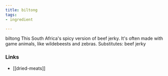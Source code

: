 ```yaml
---
title: biltong
tags:
- ingredient

---
```

biltong This South Africa's spicy version of beef jerky. It's often made with game animals, like wildebeests and zebras. Substitutes: beef jerky

### Links

* [[dried-meats]]
